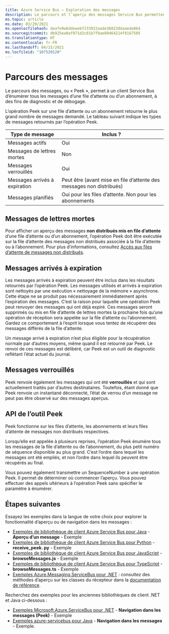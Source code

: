 ```yaml
---
title: Azure Service Bus – Exploration des messages
description: Le parcours et l’aperçu des messages Service Bus permettent à un client Azure Service Bus d’énumérer tous les messages d’une file d’attente ou d’un abonnement.
ms.topic: article
ms.date: 03/29/2021
ms.openlocfilehash: deafe9e6ddeeebf233922aade36823ddaaede864
ms.sourcegitcommit: db925ea0af071d2c81b7f0ae89464214f8167505
ms.translationtype: HT
ms.contentlocale: fr-FR
ms.lasthandoff: 04/15/2021
ms.locfileid: "107520120"
---
```

# <a name="message-browsing"></a>Parcours des messages
Le parcours des messages, ou « Peek », permet à un client Service Bus d’énumérer tous les messages d’une file d’attente ou d’un abonnement, à des fins de diagnostic et de débogage.

L’opération Peek sur une file d’attente ou un abonnement retourne le plus grand nombre de messages demandé. Le tableau suivant indique les types de messages retournés par l’opération Peek. 

| Type de message | Inclus ? | 
| ---------------- | ----- | 
| Messages actifs | Oui |
| Messages de lettres mortes | Non | 
| Messages verrouillés | Oui |
| Messages arrivés à expiration |  Peut être (avant mise en file d’attente des messages non distribués) |
| Messages planifiés | Oui pour les files d’attente. Non pour les abonnements |

## <a name="dead-lettered-messages"></a>Messages de lettres mortes
Pour afficher un aperçu des messages **non distribués mis en file d’attente** d’une file d’attente ou d’un abonnement, l’opération Peek doit être exécutée sur la file d’attente des messages non distribués associée à la file d’attente ou à l’abonnement. Pour plus d’informations, consultez [Accès aux files d’attente de messages non distribués](service-bus-dead-letter-queues.md#path-to-the-dead-letter-queue).

## <a name="expired-messages"></a>Messages arrivés à expiration
Les messages arrivés à expiration peuvent être inclus dans les résultats retournés par l’opération Peek. Les messages utilisés et arrivés à expiration sont nettoyés par une exécution « nettoyage de la mémoire » asynchrone. Cette étape ne se produit pas nécessairement immédiatement après l’expiration des messages. C’est la raison pour laquelle une opération Peek peut renvoyer des messages qui ont déjà expiré. Ces messages seront supprimés ou mis en file d’attente de lettres mortes la prochaine fois qu’une opération de réception sera appelée sur la file d’attente ou l’abonnement. Gardez ce comportement à l’esprit lorsque vous tentez de récupérer des messages différés de la file d’attente. 

Un message arrivé à expiration n’est plus éligible pour la récupération normale par d’autres moyens, même quand il est retourné par Peek. Le renvoi de ces messages est délibéré, car Peek est un outil de diagnostic reflétant l’état actuel du journal.

## <a name="locked-messages"></a>Messages verrouillés
Peek renvoie également les messages qui ont été **verrouillés** et qui sont actuellement traités par d’autres destinataires. Toutefois, étant donné que Peek renvoie un instantané déconnecté, l’état de verrou d’un message ne peut pas être observé sur des messages aperçus.

## <a name="peek-apis"></a>API de l’outil Peek
Peek fonctionne sur les files d’attente, les abonnements et leurs files d’attente de messages non distribués respectives. 

Lorsqu’elle est appelée à plusieurs reprises, l’opération Peek énumère tous les messages de la file d’attente ou de l’abonnement, du plus petit numéro de séquence disponible au plus grand. C’est l’ordre dans lequel les messages ont été empilés, et non l’ordre dans lequel ils peuvent être récupérés au final.

Vous pouvez également transmettre un SequenceNumber à une opération Peek. Il permet de déterminer où commencer l’aperçu. Vous pouvez effectuer des appels ultérieurs à l’opération Peek sans spécifier le paramètre à énumérer.

## <a name="next-steps"></a>Étapes suivantes
Essayez les exemples dans la langue de votre choix pour explorer la fonctionnalité d’aperçu ou de navigation dans les messages :

- [Exemples de bibliothèque de client Azure Service Bus pour Java](/samples/azure/azure-sdk-for-java/servicebus-samples/) - **Aperçu d’un message** - Exemple
- [Exemples de bibliothèque de client Azure Service Bus pour Python](/samples/azure/azure-sdk-for-python/servicebus-samples/) - **receive_peek. py** - Exemple
- [Exemples de bibliothèque de client Azure Service Bus pour JavaScript](/samples/azure/azure-sdk-for-js/service-bus-javascript/) - **browseMessages.js** - Exemple
- [Exemples de bibliothèque de client Azure Service Bus pour TypeScript](/samples/azure/azure-sdk-for-js/service-bus-typescript/) - **browseMessages.ts** - Exemple
- [Exemples Azure.Messaging.ServiceBus pour .NET](/samples/azure/azure-sdk-for-net/azuremessagingservicebus-samples/) : consultez des méthodes d’aperçu sur les classes du récepteur dans la [documentation de référence](/dotnet/api/azure.messaging.servicebus).

Recherchez des exemples pour les anciennes bibliothèques de client .NET et Java ci-dessous :
- [Exemples Microsoft.Azure.ServiceBus pour .NET](https://github.com/Azure/azure-service-bus/tree/master/samples/DotNet/Microsoft.Azure.ServiceBus/) - **Navigation dans les messages (Peek)** - Exemple 
- [Exemples azure-servicebus pour Java](https://github.com/Azure/azure-service-bus/tree/master/samples/Java/azure-servicebus/MessageBrowse) - **Navigation dans les messages** - Exemple. 
